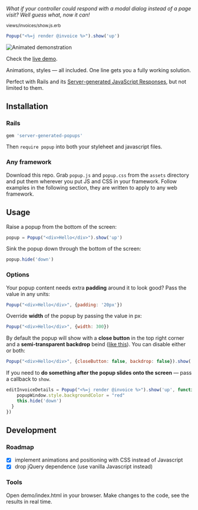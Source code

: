 *What if your controller could respond with a modal dialog instead of a page visit? Well guess what, now it can!*

<sub>views/invoices/show.js.erb<sub>
```javascript
Popup("<%=j render @invoice %>").show('up')
```

![Animated demonstration](http://i.giphy.com/3oEjI0kLsPZ7u6l8ru.gif)

Check the [live demo](https://colorfulfool.github.io/server-generated-popups/demo/).

Animations, styles — all included. One line gets you a fully working solution.

Perfect with Rails and its [Server-generated JavaScript Responses](https://signalvnoise.com/posts/3697-server-generated-javascript-responses), but not limited to them.

## Installation

### Rails

```ruby
gem 'server-generated-popups'
```

Then `require popup` into both your styleheet and javascript files.

### Any framework

Download this repo. Grab `popup.js` and `popup.css` from the `assets` directory and put them wherever you put JS and CSS in your framework. Follow examples in the following section, they are written to apply to any web framework.

## Usage

Raise a popup from the bottom of the screen:

```javascript
popup = Popup("<div>Hello</div>").show('up')
```

Sink the popup down through the bottom of the screen:

```javascript
popup.hide('down')
```

### Options

Your popup content needs extra **padding** around it to look good? Pass the value in any units:

```javascript
Popup("<div>Hello</div>", {padding: '20px'})
```

Override **width** of the popup by passing the value in px:

```javascript
Popup("<div>Hello</div>", {width: 300})
```

By default the popup will show with a **close button** in the top right corner and a **semi-transparent backdrop** beind ([like this](https://colorfulfool.github.io/server-generated-popups/demo/)). You can disable either or both:

```javascript
Popup("<div>Hello</div>", {closeButton: false, backdrop: false}).show('up')
```

If you need to **do something after the popup slides onto the screen** — pass a callback to `show`.

```javascript
editInvoiceDetails = Popup("<%=j render @invoice %>").show('up', function (popupWindow) {
    popupWindow.style.backgroundColor = "red"
    this.hide('down')
  }
})
```

## Development

### Roadmap

- [x] implement animations and positioning with CSS instead of Javascript
- [x] drop jQuery dependence (use vanilla Javascript instead)

### Tools

Open demo/index.html in your browser. Make changes to the code, see the results in real time.
